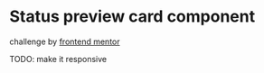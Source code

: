 # Status preview card component

challenge by [frontend mentor](https://www.frontendmentor.io/challenges/stats-preview-card-component-8JqbgoU62) 

TODO:
make it responsive